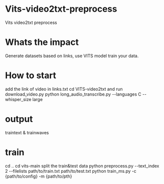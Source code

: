 # Vits-video2txt-preprocess
Vits video2txt preprocess
# Whats the impact
Generate datasets based on links, use VITS model train your data.
# How to start
add the link of video in links.txt 
cd VITS-video2txt and run download_video.py
python long_audio_transcribe.py --languages C --whisper_size large 
# output
traintext & trainwaves
# train
cd ..
cd vits-main 
split the train&test data
python preprocess.py --text_index 2 --filelists path/to/train.txt path/to/test.txt
python train_ms.py -c {path/to/config} -m {path/to/pth}
